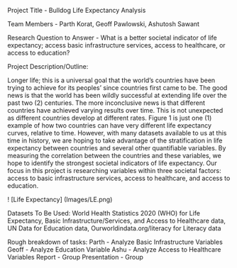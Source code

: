 Project Title - Bulldog Life Expectancy Analysis

Team Members - Parth Korat, Geoff Pawlowski, Ashutosh Sawant

Research Question to Answer - What is a better societal indicator of life expectancy; access basic infrastructure services, access to healthcare, or access to education?

Project Description/Outline:

Longer life; this is a universal goal that the world’s countries have been trying to achieve for its peoples’ since countries first came to be.  The good news is that the world has been wildly successful at extending life over the past two (2) centuries.  The more inconclusive news is that different countries have achieved varying results over time.  This is not unexpected as different countries develop at different rates.  Figure 1 is just one (1) example of how two countries can have very different life expectancy curves, relative to time.  However, with many datasets available to us at this time in history, we are hoping to take advantage of the stratification in life expectancy between countries and several other quantifiable variables.  By measuring the correlation between the countries and these variables, we hope to identify the strongest societal indicators of life expectancy.  Our focus in this project is researching variables within three societal factors:  access to basic infrastructure services, access to healthcare, and access to education.  




! [Life Expectancy] (Images/LE.png)
















Datasets To Be Used:  World Health Statistics 2020 (WHO) for Life Expectancy, Basic Infrastructure/Services, and Access to Healthcare data, UN Data for Education data, Ourworldindata.org/literacy for Literacy data

Rough breakdown of tasks:
Parth - Analyze Basic Infrastructure Variables
Geoff - Analyze Education Variable
Ashu - Analyze Access to Healthcare Variables
Report - Group
Presentation - Group
